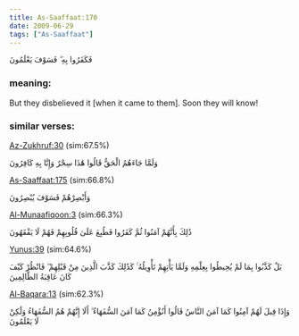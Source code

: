 ```yaml
---
title: As-Saaffaat:170
date: 2009-06-29
tags: ["As-Saaffaat"]
---
```

فَكَفَرُوا بِهِ ۖ فَسَوْفَ يَعْلَمُونَ
### meaning: 
But they disbelieved it [when it came to them]. Soon they will know!
### similar verses: 

[Az-Zukhruf:30](/43/30) (sim:67.5%)

وَلَمَّا جَاءَهُمُ الْحَقُّ قَالُوا هَٰذَا سِحْرٌ وَإِنَّا بِهِ كَافِرُونَ

[As-Saaffaat:175](/37/175) (sim:66.8%)

وَأَبْصِرْهُمْ فَسَوْفَ يُبْصِرُونَ

[Al-Munaafiqoon:3](/63/3) (sim:66.3%)

ذَٰلِكَ بِأَنَّهُمْ آمَنُوا ثُمَّ كَفَرُوا فَطُبِعَ عَلَىٰ قُلُوبِهِمْ فَهُمْ لَا يَفْقَهُونَ

[Yunus:39](/10/39) (sim:64.6%)

بَلْ كَذَّبُوا بِمَا لَمْ يُحِيطُوا بِعِلْمِهِ وَلَمَّا يَأْتِهِمْ تَأْوِيلُهُ ۚ كَذَٰلِكَ كَذَّبَ الَّذِينَ مِنْ قَبْلِهِمْ ۖ فَانْظُرْ كَيْفَ كَانَ عَاقِبَةُ الظَّالِمِينَ

[Al-Baqara:13](/2/13) (sim:62.3%)

وَإِذَا قِيلَ لَهُمْ آمِنُوا كَمَا آمَنَ النَّاسُ قَالُوا أَنُؤْمِنُ كَمَا آمَنَ السُّفَهَاءُ ۗ أَلَا إِنَّهُمْ هُمُ السُّفَهَاءُ وَلَٰكِنْ لَا يَعْلَمُونَ
